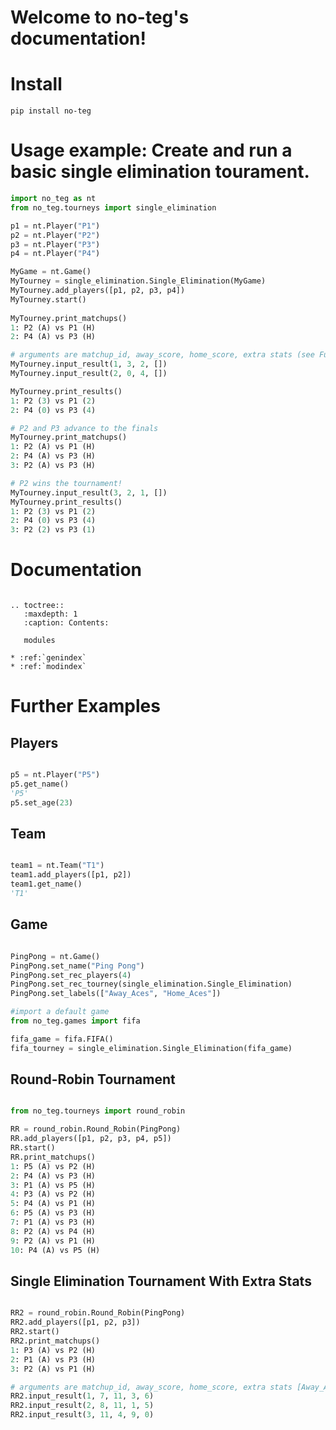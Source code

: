 # Welcome to no-teg's documentation!


# Install

`pip install no-teg`

# Usage example: Create and run a basic single elimination tourament.
```python
import no_teg as nt
from no_teg.tourneys import single_elimination

p1 = nt.Player("P1")
p2 = nt.Player("P2")
p3 = nt.Player("P3")
p4 = nt.Player("P4")

MyGame = nt.Game()
MyTourney = single_elimination.Single_Elimination(MyGame)
MyTourney.add_players([p1, p2, p3, p4])
MyTourney.start()
 
MyTourney.print_matchups()
1: P2 (A) vs P1 (H)
2: P4 (A) vs P3 (H)

# arguments are matchup_id, away_score, home_score, extra stats (see Further Examples)
MyTourney.input_result(1, 3, 2, [])
MyTourney.input_result(2, 0, 4, [])

MyTourney.print_results()
1: P2 (3) vs P1 (2)
2: P4 (0) vs P3 (4)

# P2 and P3 advance to the finals
MyTourney.print_matchups()
1: P2 (A) vs P1 (H)
2: P4 (A) vs P3 (H)
3: P2 (A) vs P3 (H)

# P2 wins the tournament!
MyTourney.input_result(3, 2, 1, [])
MyTourney.print_results()
1: P2 (3) vs P1 (2)
2: P4 (0) vs P3 (4)
3: P2 (2) vs P3 (1)

```

# Documentation

```eval_rst

.. toctree::
   :maxdepth: 1
   :caption: Contents:

   modules

* :ref:`genindex`
* :ref:`modindex`
```

# Further Examples

## Players
```python

p5 = nt.Player("P5")
p5.get_name()
'P5'
p5.set_age(23)
```

## Team
```python

team1 = nt.Team("T1")
team1.add_players([p1, p2])
team1.get_name()
'T1'
```

## Game
```python

PingPong = nt.Game()
PingPong.set_name("Ping Pong")
PingPong.set_rec_players(4)
PingPong.set_rec_tourney(single_elimination.Single_Elimination)
PingPong.set_labels(["Away_Aces", "Home_Aces"])

#import a default game
from no_teg.games import fifa

fifa_game = fifa.FIFA()
fifa_tourney = single_elimination.Single_Elimination(fifa_game)


```


## Round-Robin Tournament
```python

from no_teg.tourneys import round_robin

RR = round_robin.Round_Robin(PingPong)
RR.add_players([p1, p2, p3, p4, p5])
RR.start()
RR.print_matchups()
1: P5 (A) vs P2 (H)
2: P4 (A) vs P3 (H)
3: P1 (A) vs P5 (H)
4: P3 (A) vs P2 (H)
5: P4 (A) vs P1 (H)
6: P5 (A) vs P3 (H)
7: P1 (A) vs P3 (H)
8: P2 (A) vs P4 (H)
9: P2 (A) vs P1 (H)
10: P4 (A) vs P5 (H)

```


## Single Elimination Tournament With Extra Stats
```python

RR2 = round_robin.Round_Robin(PingPong)
RR2.add_players([p1, p2, p3])
RR2.start()
RR2.print_matchups()
1: P3 (A) vs P2 (H)
2: P1 (A) vs P3 (H)
3: P2 (A) vs P1 (H)

# arguments are matchup_id, away_score, home_score, extra stats [Away_Aces, Home_Aces]
RR2.input_result(1, 7, 11, 3, 6)
RR2.input_result(2, 8, 11, 1, 5)
RR2.input_result(3, 11, 4, 9, 0)

```